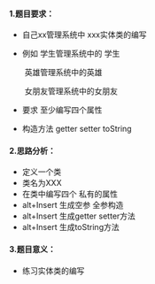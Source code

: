 #### 1.题目要求：

- 自己xx管理系统中  xxx实体类的编写 

- 例如 学生管理系统中的 学生  

  ​         英雄管理系统中的英雄 

  ​	女朋友管理系统中的女朋友

- 要求 至少编写四个属性 

- 构造方法 getter setter  toString 

  

#### 2.思路分析：

- 定义一个类 
- 类名为XXX
- 在类中编写四个 私有的属性  
- alt+Insert 生成空参 全参构造
- alt+Insert 生成getter setter方法 
- alt+Insert 生成toString方法 

#### 3.题目意义：

- 练习实体类的编写

  


